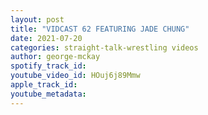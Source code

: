 ```yaml
---
layout: post
title: "VIDCAST 62 FEATURING JADE CHUNG"
date: 2021-07-20
categories: straight-talk-wrestling videos
author: george-mckay
spotify_track_id: 
youtube_video_id: HOuj6j89Mmw
apple_track_id: 
youtube_metadata: 
---
```

